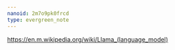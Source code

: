 ```yaml
---
nanoid: 2m7o9pk0frcd
type: evergreen_note
---
```

https://en.m.wikipedia.org/wiki/Llama_(language_model)
